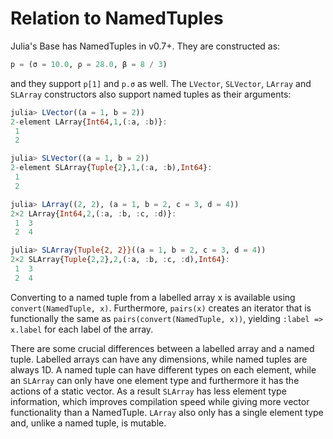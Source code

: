 # Relation to NamedTuples

Julia's Base has NamedTuples in v0.7+. They are constructed as:

```julia
p = (σ = 10.0, ρ = 28.0, β = 8 / 3)
```

and they support `p[1]` and `p.σ` as well. The `LVector`, `SLVector`, `LArray`
and `SLArray` constructors also support named tuples as their arguments:

```julia
julia> LVector((a = 1, b = 2))
2-element LArray{Int64,1,(:a, :b)}:
 1
 2

julia> SLVector((a = 1, b = 2))
2-element SLArray{Tuple{2},1,(:a, :b),Int64}:
 1
 2

julia> LArray((2, 2), (a = 1, b = 2, c = 3, d = 4))
2×2 LArray{Int64,2,(:a, :b, :c, :d)}:
 1  3
 2  4

julia> SLArray{Tuple{2, 2}}((a = 1, b = 2, c = 3, d = 4))
2×2 SLArray{Tuple{2,2},2,(:a, :b, :c, :d),Int64}:
 1  3
 2  4
```

Converting to a named tuple from a labelled array x is available
using `convert(NamedTuple, x)`. Furthermore, `pairs(x)`
creates an iterator that is functionally the same as
`pairs(convert(NamedTuple, x))`, yielding `:label => x.label`
for each label of the array.

There are some crucial differences between a labelled array and
a named tuple. Labelled arrays can have any dimensions, while
named tuples are always 1D. A named tuple can have different types
on each element, while an `SLArray` can only have one element
type and furthermore it has the actions of a static vector.
As a result `SLArray` has less element type information, which
improves compilation speed while giving more vector functionality
than a NamedTuple. `LArray` also only has a single element type and,
unlike a named tuple, is mutable.
